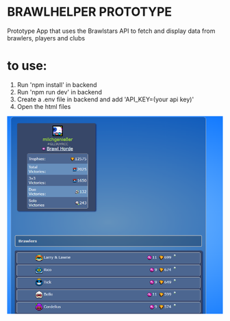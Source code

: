 # BRAWLHELPER PROTOTYPE

Prototype App that uses the Brawlstars API to fetch and display data from brawlers, players and clubs

# to use:
1. Run 'npm install' in backend
2. Run 'npm run dev' in backend
3. Create a .env file in backend and add 'API_KEY=(your api key)'
4. Open the html files

![Preview](assets/PreviewSite.png)
